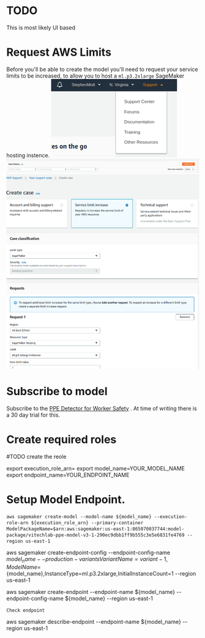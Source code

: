 # TODO
This is most likely UI based


# Request AWS Limits
Before you'll be able to create the model you'll need to request your service limits to be increased, to allow you to host a ```ml.p3.2xlarge``` SageMaker hosting instence.
![](create_endpoint/support.png)
![](create_endpoint/support_case.png)
![](create_endpoint/service_limits2.png)


# Subscribe to model
Subscribe to the [PPE Detector for Worker Safety](https://aws.amazon.com/marketplace/pp/prodview-6gvzwuebead3o?ref_=_ml_hackathon)
. At time of writing there is a 30 day trial for this.


# Create required roles
#TODO create the reole

export execution_role_arn=
export model_name=YOUR_MODEL_NAME
export endpoint_name=YOUR_ENDPOINT_NAME

# Setup Model Endpoint.
```
aws sagemaker create-model --model-name ${model_name} --execution-role-arn ${execution_role_arn} --primary-container ModelPackageName=$arn:aws:sagemaker:us-east-1:865070037744:model-package/vitechlab-ppe-model-v3-1-290ec9dbb1ff9b555c3e5e6831fe4769 --region us-east-1
```

aws sagemaker create-endpoint-config --endpoint-config-name ${model_name} --production-variants VariantName=variant-1,ModelName=${model_name},InstanceType=ml.p3.2xlarge,InitialInstanceCount=1 --region us-east-1


aws sagemaker create-endpoint --endpoint-name ${model_name} --endpoint-config-name ${model_name} --region us-east-1
```
Check endpoint
```
aws sagemaker describe-endpoint --endpoint-name ${model_name} --region us-east-1
```
